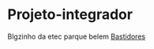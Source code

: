 # Projeto-integrador
 Blgzinho da etec parque belem
<a href='pag/Desenvolvedores/creditos.html'>Bastidores</a>
<a href='pag/Login & Cadastro/KRL_quase perco.html'>